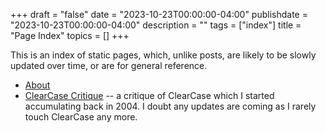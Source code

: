 +++
draft = "false"
date = "2023-10-23T00:00:00-04:00"
publishdate = "2023-10-23T00:00:00-04:00"
description = ""
tags = ["index"]
title = "Page Index"
topics = []
+++

This is an index of static pages, which, unlike posts, are likely to be slowly updated over time, or are for general reference.

* [About](../about/)
* [ClearCase Critique](../clearcase-critique/) -- a critique of ClearCase which I started accumulating back in 2004.  I doubt any updates are coming as I rarely touch ClearCase any more.


